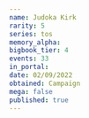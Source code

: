 ```yaml
---
name: Judoka Kirk
rarity: 5
series: tos
memory_alpha:
bigbook_tier: 4
events: 33
in_portal:
date: 02/09/2022
obtained: Campaign
mega: false
published: true
---
```



